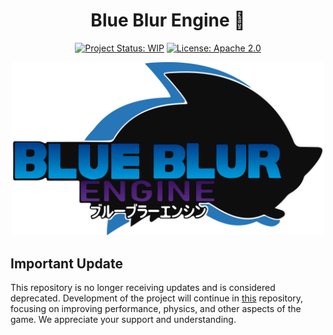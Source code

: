 <div align="center">

# Blue Blur Engine 🦔

[![Project Status: WIP](https://img.shields.io/badge/Project%20Status-moved-orange)](https://www.repostatus.org/#moved)
[![License: Apache 2.0](https://img.shields.io/badge/License-Apache%202.0-green.svg)](LICENSE)

<img src="https://github.com/blue-person/blue-blur-engine/raw/main/assets/img/blue-blur-engine.png" alt="blue-blur-engine" width="500">

</div>

## Important Update

This repository is no longer receiving updates and is considered deprecated. Development of the project will continue in [this](https://github.com/blue-pulse/blue-blur-engine) repository, focusing on improving performance, physics, and other aspects of the game. We appreciate your support and understanding.
